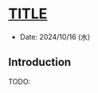 <!-- title: TITLE -->

<script>
// document.documentElement.classList.toggle('light-theme');
</script>

# [TITLE](LINK)

* Date: 2024/10/16 (水)

## Introduction

TODO:

